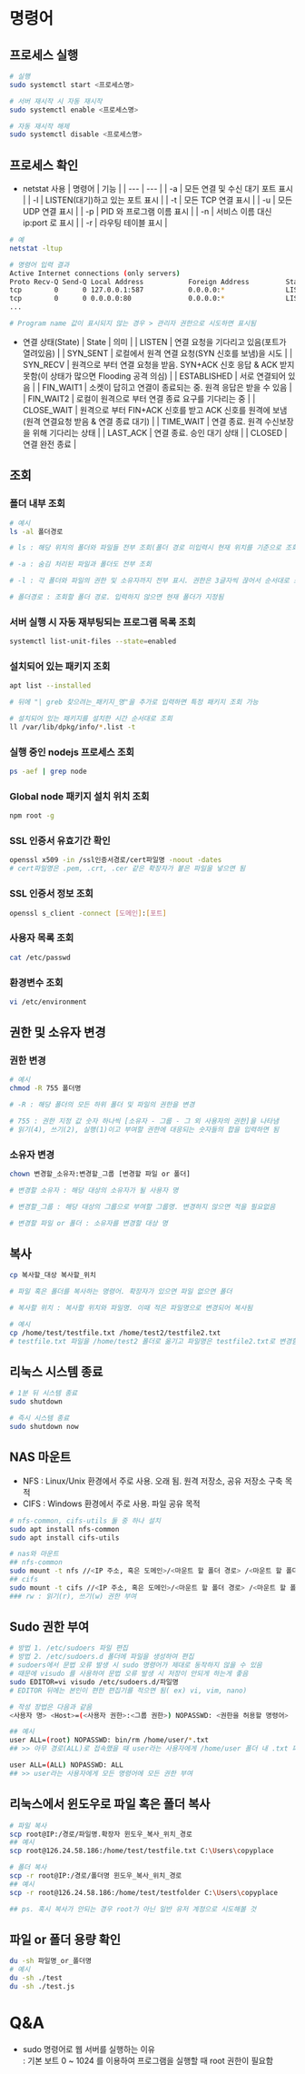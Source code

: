 # 명령어

## 프로세스 실행
```bash
# 실행
sudo systemctl start <프로세스명>

# 서버 재시작 시 자동 재시작
sudo systemctl enable <프로세스명>

# 자동 재시작 해제
sudo systemctl disable <프로세스명>
```

## 프로세스 확인
* netstat 사용
  | 명령어 | 기능 |
  | --- | --- |
  | -a | 모든 연결 및 수신 대기 포트 표시 |
  | -l | LISTEN(대기)하고 있는 포트 표시 |
  | -t | 모든 TCP 연결 표시 |
  | -u | 모든 UDP 연결 표시 |
  | -p | PID 와 프로그램 이름 표시 |
  | -n | 서비스 이름 대신 ip:port 로 표시 |
  | -r | 라우팅 테이블 표시 |
```bash
# 예
netstat -ltup 

# 명령어 입력 결과
Active Internet connections (only servers)
Proto Recv-Q Send-Q Local Address           Foreign Address         State       PID/Program name
tcp        0      0 127.0.0.1:587           0.0.0.0:*               LISTEN      28071/sendmail: MTA
tcp        0      0 0.0.0.0:80              0.0.0.0:*               LISTEN      1255/nginx: master
...

# Program name 값이 표시되지 않는 경우 > 관리자 권한으로 시도하면 표시됨
```
* 연결 상태(State)
  | State | 의미 |
  | LISTEN | 연결 요청을 기다리고 있음(포트가 열려있음) |
  | SYN_SENT | 로컬에서 원격 연결 요청(SYN 신호를 보냄)을 시도 |
  | SYN_RECV | 원격으로 부터 연결 요청을 받음. SYN+ACK 신호 응답 & ACK 받지 못함(이 상태가 많으면 Flooding 공격 의심) |
  | ESTABLISHED | 서로 연결되어 있음 |
  | FIN_WAIT1 | 소켓이 답히고 연결이 종료되는 중. 원격 응답은 받을 수 있음 |
  | FIN_WAIT2 | 로컬이 원격으로 부터 연결 종료 요구를 기다리는 중 |
  | CLOSE_WAIT | 원격으로 부터 FIN+ACK 신호를 받고 ACK 신호를 원격에 보냄(원격 연결요청 받음 & 연결 종료 대기) |
  | TIME_WAIT | 연결 종료. 원격 수신보장을 위해 기다리는 상태 |
  | LAST_ACK | 연결 종료. 승인 대기 상태 |
  | CLOSED | 연결 완전 종료 |

## 조회

### 폴더 내부 조회
```bash
# 예시
ls -al 폴더경로

# ls : 해당 위치의 폴더와 파일들 전부 조회(폴더 경로 미입력시 현재 위치를 기준으로 조회)

# -a : 숨김 처리된 파일과 폴더도 전부 조회

# -l : 각 폴더와 파일의 권한 및 소유자까지 전부 표시. 권한은 3글자씩 끊어서 순서대로 소유자 - 그룹 - 그 외 사용자의 권한을 나타냄, 각 글자는 읽기(r), 쓰기(w), 실행(x) 권한을 의미

# 폴더경로 : 조회할 폴더 경로. 입력하지 않으면 현재 폴더가 지정됨
```

### 서버 실행 시 자동 재부팅되는 프로그램 목록 조회
```bash
systemctl list-unit-files --state=enabled
```

### 설치되어 있는 패키지 조회
```bash
apt list --installed

# 뒤에 "| greb 찾으려는_패키지_명"을 추가로 입력하면 특정 패키지 조회 가능

# 설치되어 있는 패키지를 설치한 시간 순서대로 조회
ll /var/lib/dpkg/info/*.list -t 
```

### 실행 중인 nodejs 프로세스 조회
```bash
ps -aef | grep node
```

### Global node 패키지 설치 위치 조회
```bash
npm root -g
```

### SSL 인증서 유효기간 확인
```bash
openssl x509 -in /ssl인증서경로/cert파일명 -noout -dates
# cert파일명은 .pem, .crt, .cer 같은 확장자가 붙은 파일을 넣으면 됨
```

### SSL 인증서 정보 조회
```bash
openssl s_client -connect [도메인]:[포트]
```

### 사용자 목록 조회
```bash
cat /etc/passwd
```

### 환경변수 조회
```bash
vi /etc/environment
```

## 권한 및 소유자 변경
### 권한 변경
```bash
# 예시
chmod -R 755 폴더명

# -R : 해당 폴더의 모든 하위 폴더 및 파일의 권한을 변경

# 755 : 권한 지정 값 숫자 하나씩 [소유자 - 그룹 - 그 외 사용자의 권한]을 나타냄
# 읽기(4), 쓰기(2), 실행(1)이고 부여할 권한에 대응되는 숫자들의 합을 입력하면 됨
```

### 소유자 변경
```bash
chown 변경할_소유자:변경할_그룹 [변경할 파일 or 폴더]

# 변경할 소유자 : 해당 대상의 소유자가 될 사용자 명

# 변경할_그룹 : 해당 대상의 그룹으로 부여할 그룹명. 변경하지 않으면 적을 필요없음

# 변경할 파일 or 폴더 : 소유자를 변경할 대상 명
```

## 복사
```bash
cp 복사할_대상 복사할_위치

# 파일 혹은 폴더를 복사하는 명령어. 확장자가 있으면 파일 없으면 폴더

# 복사할 위치 : 복사할 위치와 파일명. 이때 적은 파일명으로 변경되어 복사됨

# 예시
cp /home/test/testfile.txt /home/test2/testfile2.txt
# testfile.txt 파일을 /home/test2 폴더로 옮기고 파일명은 testfile2.txt로 변경함
```

## 리눅스 시스템 종료
```bash
# 1분 뒤 시스템 종료
sudo shutdown

# 즉시 시스템 종료
sudo shutdown now
```

## NAS 마운트
* NFS : Linux/Unix 환경에서 주로 사용. 오래 됨. 원격 저장소, 공유 저장소 구축 목적
* CIFS : Windows 환경에서 주로 사용. 파일 공유 목적
```bash
# nfs-common, cifs-utils 둘 중 하나 설치
sudo apt install nfs-common
sudo apt install cifs-utils

# nas와 마운트
## nfs-common
sudo mount -t nfs //<IP 주소, 혹은 도메인>/<마운트 할 폴더 경로> /<마운트 할 폴더 경로>
## cifs
sudo mount -t cifs //<IP 주소, 혹은 도메인>/<마운트 할 폴더 경로> /<마운트 할 폴더 경로> -o username=<아이디>,password=<비밀번호>,rw
### rw : 읽기(r), 쓰기(w) 권한 부여
```

## Sudo 권한 부여
```bash
# 방법 1. /etc/sudoers 파일 편집
# 방법 2. /etc/sudoers.d 폴더에 파일을 생성하여 편집
# sudoers에서 문법 오류 발생 시 sudo 명령어가 제대로 동작하지 않을 수 있음
# 때문에 visudo 를 사용하여 문법 오류 발생 시 저장이 안되게 하는게 좋음
sudo EDITOR=vi visudo /etc/sudoers.d/파일명
# EDITOR 뒤에는 본인이 편한 편집기를 적으면 됨( ex) vi, vim, nano)

# 작성 장법은 다음과 같음
<사용자 명> <Host>=(<사용자 권한>:<그룹 권한>) NOPASSWD: <권한을 허용할 명령어>

## 예시
user ALL=(root) NOPASSWD: bin/rm /home/user/*.txt
## >> 아무 경로(ALL)로 접속했을 때 user라는 사용자에게 /home/user 폴더 내 .txt 파일 삭제 명령에 대해 root 권한 부여. 명령어 사용 시 비밀번호 입력 필요없음(NOPASSWD)

user ALL=(ALL) NOPASSWD: ALL
## >> user라는 사용자에게 모든 명령어에 모든 권한 부여
```

## 리눅스에서 윈도우로 파일 혹은 폴더 복사
```bash
# 파일 복사
scp root@IP:/경로/파일명.확장자 윈도우_복사_위치_경로
## 예시
scp root@126.24.58.186:/home/test/testfile.txt C:\Users\copyplace

# 폴더 복사
scp -r root@IP:/경로/폴더명 윈도우_복사_위치_경로
## 예시
scp -r root@126.24.58.186:/home/test/testfolder C:\Users\copyplace

## ps. 혹시 복사가 안되는 경우 root가 아닌 일반 유저 계정으로 시도해볼 것
```

## 파일 or 폴더 용량 확인
```bash
du -sh 파일명_or_폴더명
# 예시
du -sh ./test
du -sh ./test.js
```

# Q&A
* sudo 명령어로 웹 서버를 실행하는 이유
<br>: 기본 보트 0 ~ 1024 를 이용하여 프로그램을 실행할 때 root 권한이 필요함